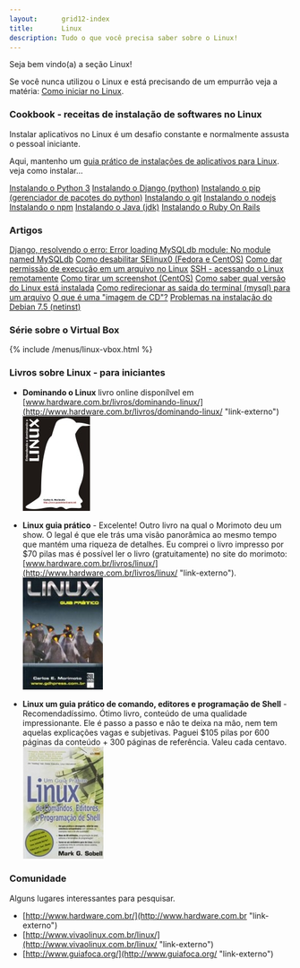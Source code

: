```yaml
---
layout:      grid12-index
title:       Linux
description: Tudo o que você precisa saber sobre o Linux!
---
```


Seja bem vindo(a) a seção Linux!
   
Se você nunca utilizou o Linux e está precisando de um empurrão veja a matéria:
[Como iniciar no Linux](./como-iniciar-no-linux/ "Como iniciar no Linux").



### Cookbook - receitas de instalação de softwares no Linux

Instalar  aplicativos no Linux é um desafio constante e normalmente assusta o pessoal iniciante.

Aqui, mantenho um [guia prático de instalações de aplicativos para Linux](/linux/cookbook/). veja como instalar...

<div class="list-group">
    <a href="/linux/cookbook/python/" class="list-group-item">Instalando o Python 3</a>
    <a href="/linux/cookbook/django/" class="list-group-item">Instalando o Django (python)</a>
    <a href="/linux/cookbook/pip/" class="list-group-item">Instalando o pip (gerenciador de pacotes do python)</a>
    <a href="/linux/cookbook/git/" class="list-group-item">Instalando o git</a>
    <a href="/linux/cookbook/nodejs/" class="list-group-item">Instalando o nodejs</a>
    <a href="/linux/cookbook/npm/" class="list-group-item">Instalando o npm</a>
    <a href="/linux/cookbook/java/" class="list-group-item">Instalando o Java (jdk)</a>
    <a href="/linux/cookbook/ruby-on-rails/" class="list-group-item">Instalando o Ruby On Rails</a>
    <!--<a href="" class="list-group-item"></a>-->
</div> 



### Artigos

<div class="list-group">
    <a href="/linux/django-error-loading-mysqldb-module/" class="list-group-item">Django, resolvendo o erro: Error loading MySQLdb module: No module named MySQLdb</a>
    <a href="/linux/como-desabilitar-selinux/" class="list-group-item">Como desabilitar SElinux0 (Fedora e CentOS)</a>
    <a href="/linux/como-dar-permissao-de-execucao/" class="list-group-item">Como dar permissão de execução em um arquivo no Linux</a>
    <a href="/linux/como-acessar-servidor-remotamente/" class="list-group-item">SSH - acessando o Linux remotamente</a>
    <a href="/linux/gnome-screenshot/" class="list-group-item">Como tirar um screenshot (CentOS)</a>
    <a href="/linux/como-saber-qual-versao-do-linux-esta-instalada/" class="list-group-item">Como saber qual versão do Linux está instalada</a>
    <a href="/linux/redirecionar-a-saida-do-terminal-para-arquivo/" class="list-group-item">Como redirecionar as saida do terminal (mysql) para um arquivo</a>
    <a href="/linux/imagem-cd-iso/" class="list-group-item">O que é uma "imagem de CD"?</a>
    <a href="/linux/problemas-instalacao-debian-7-5/" class="list-group-item">Problemas na instalação do Debian 7.5 (netinst)</a>
</div> 



### Série sobre o Virtual Box

{% include /menus/linux-vbox.html %}


### Livros sobre Linux - para iniciantes

 - __Dominando o Linux__ livro online disponílvel em [www.hardware.com.br/livros/dominando-linux/](http://www.hardware.com.br/livros/dominando-linux/ "link-externo")
<br/> ![Figura da capa do livro 'Linux, um guia prático'](livro-entendendo-dominando-linux-morimoto.jpg "linux")

 - __Linux guia prático__ - Excelente! Outro livro na qual o Morimoto deu um show. O legal é que ele trás uma visão 
panorâmica ao mesmo tempo que mantém uma riqueza de detalhes. Eu comprei o livro impresso por $70 pilas mas é possível
ler o livro (gratuitamente) no site do morimoto: [www.hardware.com.br/livros/linux/](http://www.hardware.com.br/livros/linux/ "link-externo").
<br/> ![Figura da capa do livro 'Linux, guia prático'](linux-guia-pratico-morimoto.jpg "linux")

 - __Linux um guia prático de comando, editores e programação de Shell__ - Recomendadíssimo. Ótimo livro, conteúdo de uma qualidade impressionante. Ele é passo a passo
e não te deixa na mão, nem tem aquelas explicações vagas e subjetivas. Paguei $105 pilas por 600 páginas da conteúdo + 300
páginas de referência. Valeu cada centavo.
<br/> ![Figura da capa do livro 'Linux, um guia prático'](livro-linux-guia-pratico.jpeg "linux")




### Comunidade

Alguns lugares interessantes para pesquisar.

- [http://www.hardware.com.br/](http://www.hardware.com.br "link-externo")
- [http://www.vivaolinux.com.br/linux/](http://www.vivaolinux.com.br/linux/ "link-externo")
- [http://www.guiafoca.org/](http://www.guiafoca.org/ "link-externo")

